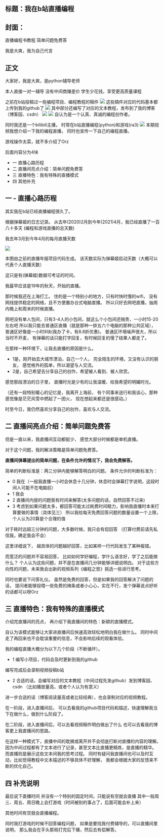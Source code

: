 ## 标题：我在b站直播编程

## 封面：
直播编程书教程
简单问题免费答

我是大爽，我为自己代言

## 正文
大家好，我是大爽，是python辅导老师

本人直接一对一辅导
没有中间商赚差价
学生少花钱，享受更高质量课程


之前在b站投稿过一些编程项目、编程教程的稿件
![](../imgs/2_1.png)
这些搞件对应的代码基本都上传到我的github了
![](../imgs/2_2.png)
其中部分还编写了对应的文本教程，发布到了我的博客（博客园、csdn）
![](../imgs/2_3.png)
![](../imgs/2_4.png)
自认为是一个认真、真诚的编程创作者。

同时我还是一个bilibili主播，
时常在b站直播编程(python)和游戏(ra3)
![](../imgs/2_5.png)
本期视频我想介绍一下我的编程直播，
同时也宣传一下自己的编程直播。

游戏操作太菜，就不多介绍了Orz

后面内容分为4块
- 一 直播心路历程
- 二 直播间亮点介绍：简单问题免费答
- 三 直播特色：我有特殊的直播模式
- 四 其他补充

## 一 - 直播心路历程
其实我在b站已经直播编程很久了。

根据弹幕姬的日志记录。
从去年(2020)2月到今年(2021)4月，我已经直播了一百八十多天
(编程和游戏直播的总天数)

我去年3月到今年4月的每月直播天数

![](../imgs/2_6.png)

本图由之前的直播年报项目代码生成。
该天数实际为弹幕姬启动天数（大概可以代表个人直播天数）

这只是有(弹幕姬)数据可考证的时间。

我最早应该是19年的秋天，开始的直播。

那时候我还在上海打工。
住的是一个特别小的地方，只有时快时慢的wifi，
没有网线提供稳定的网络，且不方便置办台式电脑直播。
所以只好去网吧直播，抽周内晚上和周末的时候直播。

网吧没有单人包间，只有3-4人的小包间，就这么个小包间还贼贵，一小时15-20左右吧
所以我只能去普通区直播（就是那种一排五六个电脑的那种公共区域），
普通区好像是一小时8块(我办了卡，有8.8折优惠)。
普通区环境噪声很大，所以当时不开麦，
有弹幕的话只能打字回复，有时候回复的慢了结果人都走了。

在那样一种环境下，让我去直播的原因是什么。
- 1是，刚开始去大城市漂泊，自己一个人，
  完全陌生的环境，又没有认识的朋友，
  感觉格外的孤单，所以渴望与人交流。
- 2是，自己希望去分享自己的创作，希望被人看到、被人欣赏。

感觉那段漂泊的日子里，
直播时光是少有的让我温暖、给我希望的明媚时光。

（还有一段特别暖心的记忆是，我离开上海前，
有个同事来送行和我谈心，那种感觉像是茫茫风雪中燃起了一团火，
现在想起来都还是很感动。）

时至今日，我仍然喜欢分享自己的创作，喜欢与人交流。

## 二 直播间亮点介绍：简单问题免费答

但是一直以来，我直播间互动都挺少，
感觉大部分时候都是单机直播。

对于这个问题，我的解决策略是简单问题免费答。

**直播间弹幕提出的简单问题，在条件允许的情况下，我会免费解答。**


简单的判断标准是：两三分钟内能够解答明白的问题。
条件允许的判断标准为：
- 0 我在（一般我直播一小时会休息十几分钟，休息时会弹幕打字说明，这段时间人可能不在电脑前）
- 1 我会
- 2 直播间内提的问题我有时间来解答(太多问题的话，自然回答不过来)
- 3 考虑到如果问题太多，都回答可能太过耗费时间精力，影响我直播时本来打算要做的事情（具体见三）
  所以我给每天免费回答问题的数量设置一个上限， 个人认为20算是个合理的值

对于耗时远超三分钟的问题，大多数时候，我只会有偿回答
（打算付费前请先私信我，确定我会不会）

这里详细说下，
越具体的问题越好回答，比如某样一行代码发生了某种报错。

而宽泛的问题并不容易回答，
比如如何学好编程，学什么语言好，学了之后能做什么？
个人认为这些问题，并不是在直播间几分钟能够详细说明白。
对于这些方向性的问题，未来我会出新的视频系列《编程之思》挑选一些进行思考。

同时也要说下问答礼仪。
虽然是免费的回答，但是如果我的回答解决了问题的话，
提问者能够投喂一些免费的辣条或者小心心，实在不行，发个弹幕说点好听的话都可以呀Orz

## 三 直播特色：我有特殊的直播模式
介绍完直播间的亮点，
再介绍下我直播间的特色：新颖的直播模式。

自认为该模式能够让大家进直播间后快速高效轻松地明白我在做什么。
同时中间走了再回来也不会耽误重要的信息，不会影响后续的观看体验。

我的编程直播大概分为以下几个阶段（不断循环）。
- 1 编写小项目，代码会及时更新到我的github

编写完成后会录制视频投稿b站

- 2 合适的话，会编写对应的文本教程（中间过程先发github）发到博客园、csdn
（比如播放量高，或者个人认为有意义）

进一步合适的话（博客阅读量高或者比较经典），也会录制对应的视频教程。

在一阶段，进入直播间后，
可以去看我的github项目代码和描述，快速理解我当下在做什么，做到什么阶段了。

在二阶段，进入直播间后，可以去看视频稿件明白做出了什么
也可以去看我的博客更上我直播间的思路。

在这样一种模式下，直播中间的耽搁或离开并不会彻底打断对直播的内容的理解。
因为中间过程都有了文本进行了记录，甚至文本比直播更精炼，是直播的精华。
而直播则是展示这些文本间我的思考过程。
同时有疑问我直播间也可以及时互动，比如觉得教程中文本描述的不够具体不好理解，
我都会根据大家的反馈来不断的优化自己。

## 四 补充说明
最后说下直播时间
并没有一个特别的固定时间，只能说有空就会直播
其中一般周三、周五、周日晚上会打游戏（时间被别的事占了，后面可能会补上来）

其他时间有空就会直播编程。

同时我打游戏的时候不回答编程问题，
如果是要找我付费辅导的，可以直播间里说明，
那么我会在手头那局打完后下播，然后去有偿解答。
